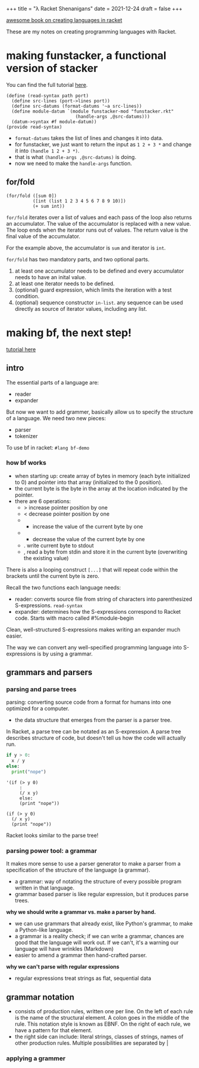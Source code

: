 +++
title = "λ Racket Shenanigans"
date = 2021-12-24
draft = false
+++

[awesome book on creating languages in racket](https://beautifulracket.com/stacker/recap.html)

These are my notes on creating programming languages with Racket. 

# making funstacker, a functional version of stacker
You can find the full tutorial [here](https://beautifulracket.com/funstacker/).

```rkt
(define (read-syntax path port)
  (define src-lines (port->lines port))
  (define src-datums (format-datums '~a src-lines))
  (define module-datum `(module funstacker-mod "funstacker.rkt"
                          (handle-args ,@src-datums)))
  (datum->syntax #f module-datum))
(provide read-syntax)
```

- `format-datums` takes the list of lines and changes it into data. 
- for funstacker, we just want to return the input as `1 2 + 3 *` and change it into `(handle 1 2 + 3 *)`.
- that is what `(handle-args ,@src-datums)` is doing.
- now we need to make the `handle-args` function.

## for/fold
```rkt
(for/fold ([sum 0])
          ([int (list 1 2 3 4 5 6 7 8 9 10)])
          (+ sum int))
```

`for/fold` iterates over a list of values and each pass of the loop also returns an accumulator. The value of the accumulator is replaced with a new value. The loop ends when the iterator runs out of values. The return value is the final value of the accumulator.

For the example above, the accumulator is `sum` and iterator is `int`. 

`for/fold` has two mandatory parts, and two optional parts.
1. at least one accumulator needs to be defined and every accumulator needs to have an inital value.
2. at least one iterator needs to be defined.
3. (optional) guard expression, which limits the iteration with a test condition.
4. (optional) sequence constructor `in-list`. any sequence can be used directly as source of iterator values, including any list. 

# making bf, the next step!
[tutorial here](https://beautifulracket.com/bf/)

## intro
The essential parts of a language are:
- reader
- expander

But now we want to add grammer, basically allow us to specify the structure of a language. We need two new pieces:
- parser
- tokenizer

To use bf in racket: `#lang bf-demo`

### how bf works
- when starting up: create array of bytes in memory (each byte initialized to 0) and pointer into that array (initialized to the 0 position). 
- the current byte is the byte in the array at the location indicated by the pointer. 
- there are 6 operations:
  - \> increase pointer position by one
  - < decrease pointer position by one
  - + increase the value of the current byte by one
  - - decrease the value of the current byte by one
  - . write current byte to stdout
  - , read a byte from stdin and store it in the current byte (overwriting the existing value)

There is also a looping construct `[...]` that will repeat code within the brackets until the current byte is zero.

Recall the two functions each language needs: 
- reader: converts source file from string of characters into parenthesized S-expressions. `read-syntax`
- expander: determines how the S-expressions correspond to Racket code. Starts with macro called #%module-begin

Clean, well-structured S-expressions makes writing an expander much easier.

The way we can convert any well-specified programming language into S-expressions is by using a grammar.

## grammars and parsers

### parsing and parse trees
parsing: converting source code from a format for humans into one optimized for a computer.
- the data structure that emerges from the parser is a parser tree.

In Racket, a parse tree can be notated as an S-expression. A parse tree describes structure of code, but doesn't tell us how the code will actually run.

```python
if y > 0:
  x / y
else:
  print("nope")
```

```
'(if (> y 0)
     :
     (/ x y)
     else:
     (print "nope"))
```

```rkt
(if (> y 0)
  (/ x y)
  (print "nope"))
```

Racket looks similar to the parse tree!

### parsing power tool: a grammar
It makes more sense to use a parser generator to make a parser from a specification of the structure of the language (a grammar).
- a grammar: way of notating the structure of every possible program written in that language.
- grammar based parser is like regular expression, but it produces parse trees.

**why we should write a grammar vs. make a parser by hand.**
- we can use grammars that already exist, like Python's grammar, to make a Python-like language.
- a grammar is a reality check; if we can write a grammar, chances are good that the language will work out. If we can't, it's a warning our language will have wrinkles (Markdown)
- easier to amend a grammar then hand-crafted parser. 

**why we can't parse with regular expressions** 
- regular expressions treat strings as flat, sequential data

## grammar notation
- consists of production rules, written one per line. On the left of each rule is the name of the structural element. A colon goes in the middle of the rule. This notation style is known as EBNF. On the right of each rule, we have a pattern for that element.
- the right side can include: literal strings, classes of strings, names of other production rules. Multiple possibilities are separated by |

### applying a grammer

